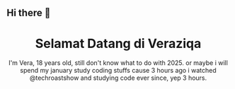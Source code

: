 ## Hi there 👋

<!--
**veraziqa/veraziqa** is a ✨ _special_ ✨ repository because its `README.md` (this file) appears on your GitHub profile.

Here are some ideas to get you started:

- 🔭 I’m currently working on ...
- 🌱 I’m currently learning ...
- 👯 I’m looking to collaborate on ...
- 🤔 I’m looking for help with ...
- 💬 Ask me about ...
- 📫 How to reach me: ...
- 😄 Pronouns: ...
- ⚡ Fun fact: ...
-->
<!DOCTYPE html>
<html lang="id">
<head>
    <meta charset="UTF-8">
    <meta name="viewport" content="width=device-width, initial-scale=1.0">
    <link rel="stylesheet" href="style.css">
</head>
<body>
    <!-- Header Section -->
    <header>
        <div class="header-content">
            <h1>Selamat Datang di Veraziqa</h1>
            <p>I'm Vera, 18 years old, still don't know what to do with 2025. or maybe i will spend my january study coding stuffs cause 3 hours ago i watched @techroastshow and studying code ever since, yep 3 hours.</p>
        </div>
    </header>
